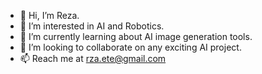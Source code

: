 - 👋 Hi, I’m Reza.
- 👀 I’m interested in AI and Robotics.
- 🌱 I’m currently learning about AI image generation tools.
- 💞️ I’m looking to collaborate on any exciting AI project.
- 📫 Reach me at rza.ete@gmail.com

<!---
rzaete/rzaete is a ✨ special ✨ repository because its `README.md` (this file) appears on your GitHub profile.
You can click the Preview link to take a look at your changes.
--->
